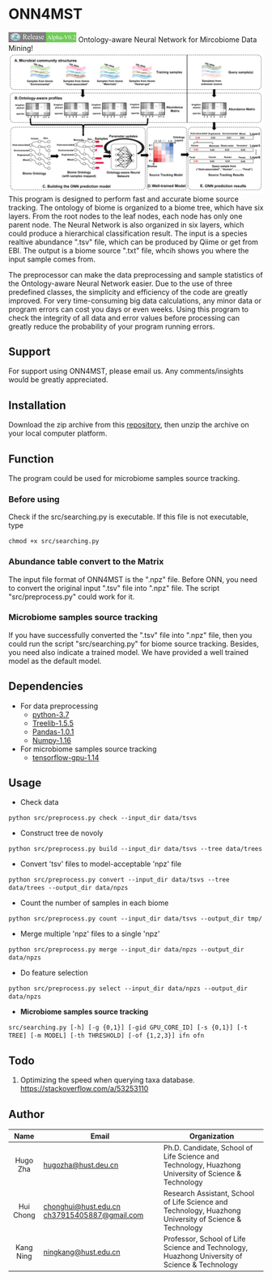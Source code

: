 # ONN4MST
<img src="https://github.com/HUST-NingKang-Lab/ONN4MDM/blob/master/image/release.png" width="134" height="20">
Ontology-aware Neural Network for Mircobiome Data Mining!

<img src="https://github.com/HUST-NingKang-Lab/ONN4MDM/blob/master/image/Figure2.png">
This program is designed to perform fast and accurate biome source tracking. The ontology of biome is organized to a biome tree, which have six layers. From the root nodes to the leaf nodes, each node has only one parent node. The Neural Network is also organized in six layers, which could produce a hierarchical classification result. The input is a species realtive abundance ".tsv" file, which can be produced by Qiime or get from EBI. The output is a biome source ".txt" file, whcih shows you where the input sample comes from.

The preprocessor can make the data preprocessing and sample statistics of the Ontology-aware Neural Network easier. Due to the use of three predefined classes, the simplicity and efficiency of the code are greatly improved. For very time-consuming big data calculations, any minor data or program errors can cost you days or even weeks. Using this program to check the integrity of all data and error values before processing can greatly reduce the probability of your program running errors.

## Support
For support using ONN4MST, please email us. Any comments/insights would be greatly appreciated.

## Installation
Download the zip archive from this [repository][1], then unzip the archive on your local computer platform.
## Function
The program could be used for microbiome samples source tracking.

### Before using
Check if the src/searching.py is executable. If this file is not executable, type
```shell
chmod +x src/searching.py
```
### Abundance table convert to the Matrix
The input file format of ONN4MST is the ".npz" file. Before ONN, you need to convert the original input ".tsv" file into ".npz" file. The script "src/preprocess.py" could work for it.
### Microbiome samples source tracking
If you have successfully converted the ".tsv" file into ".npz" file, then you could run the script "src/searching.py" for biome source tracking. Besides, you need also indicate a trained model. We have provided a well trained model as the default model.
## Dependencies

- For data preprocessing
  - [python-3.7][6]
  - [Treelib-1.5.5][2]
  - [Pandas-1.0.1][3]
  - [Numpy-1.16][4]
- For microbiome samples source tracking
  - [tensorflow-gpu-1.14][5]

## Usage


- Check data 

```shell
python src/preprocess.py check --input_dir data/tsvs
```

- Construct tree de novoly

```shell
python src/preprocess.py build --input_dir data/tsvs --tree data/trees
```

- Convert 'tsv' files to model-acceptable 'npz' file

```shell
python src/preprocess.py convert --input_dir data/tsvs --tree data/trees --output_dir data/npzs
```

- Count the number of samples in each biome

```shell
python src/preprocess.py count --input_dir data/tsvs --output_dir tmp/
```

- Merge multiple 'npz' files to a single 'npz'

```shell
python src/preprocess.py merge --input_dir data/npzs --output_dir data/npzs
```

- Do feature selection

```shell
python src/preprocess.py select --input_dir data/npzs --output_dir data/npzs
```

- **Microbiome samples source tracking**

```shell
src/searching.py [-h] [-g {0,1}] [-gid GPU_CORE_ID] [-s {0,1}] [-t TREE] [-m MODEL] [-th THRESHOLD] [-of {1,2,3}] ifn ofn
```
## Todo

1. Optimizing the speed when querying taxa database. https://stackoverflow.com/a/53253110

## Author
   Name   |      Email      |      Organization
:--------:|-----------------|--------------------------------------------------------------------------------------------------------------------------------
Hugo Zha |hugozha@hust.deu.cn|Ph.D. Candidate, School of Life Science and Technology, Huazhong University of Science & Technology
Hui Chong|chonghui@hust.edu.cn ch37915405887@gmail.com|Research Assistant, School of Life Science and Technology, Huazhong University of Science & Technology
Kang Ning|ningkang@hust.edu.cn|Professor, School of Life Science and Technology, Huazhong University of Science & Technology

[1]:https://github.com/HUST-NingKang-Lab/ONN4MDM
[2]:https://github.com/caesar0301/treelib
[3]:https://pandas.pydata.org
[4]:www.numpy.org
[5]:https://pypi.org/project/tensorflow-gpu/1.14.0/
[6]:https://www.python.org/downloads/release/python-374/
